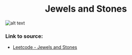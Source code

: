 <h1 align="center">Jewels and Stones</h1>

![alt text](https://images2.imgbox.com/1b/00/REZTwhai_o.png?raw=true)

### Link to source: 
- <a href="https://leetcode.com/problems/jewels-and-stones/">Leetcode - Jewels and Stones</a>

